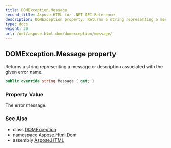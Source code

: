 ```yaml
---
title: DOMException.Message
second_title: Aspose.HTML for .NET API Reference
description: DOMException property. Returns a string representing a message or description associated with the given error name
type: docs
weight: 30
url: /net/aspose.html.dom/domexception/message/
---
```

## DOMException.Message property

Returns a string representing a message or description associated with the given error name.

```csharp
public override string Message { get; }
```

### Property Value

The error message.

### See Also

* class [DOMException](../)
* namespace [Aspose.Html.Dom](../../domexception/)
* assembly [Aspose.HTML](../../../)
